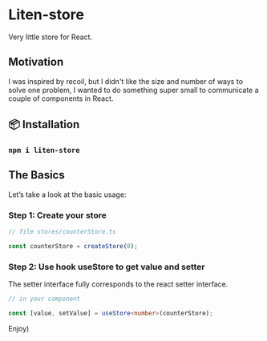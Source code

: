# Liten-store
Very little store for React.

## Motivation
I was inspired by recoil, but I didn't like the size and number of ways to solve one problem, I wanted to do something super small to communicate a couple of components in React.

## 📦 Installation
### `npm i liten-store`

## The Basics
Let’s take a look at the basic usage:

### Step 1: Create your store

```ts
// file stores/counterStore.ts

const counterStore = createStore(0);
```

### Step 2: Use hook useStore to get value and setter 
The setter interface fully corresponds to the react setter interface.

```ts
// in your component

const [value, setValue] = useStore<number>(counterStore);
```

Enjoy)


